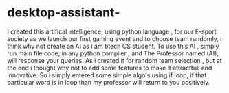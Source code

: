 # desktop-assistant-
I created this artifical intelligence, using python language , for our E-sport society as we launch our first gaming event and to choose team randomly, i think why not create an AI as i am btech CS student.
To use this AI , simply run main file code, in any python compiler , and The Professor named (AI), will response your queries.
As i created it for random team selection , but at the end i thought why not to add some features to make it attractfull and innovative.
So i simply entered some simple algo's using if loop, if that particular word is in loop than my professor will return to you positively.

